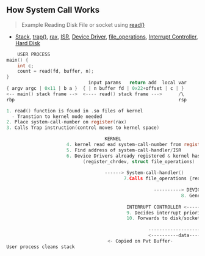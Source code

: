 ## How System Call Works
> Example Reading Disk File or socket using [read()](/Networking/OSI-Layers/Layer-4/Socket_Programming/APIs_Structures)

- [Stack](https://code-with-amitk.github.io/Motherboard/Memory/Processes.html#ss), [trap()](/Motherboard/CPU/Memory/Virtual_Physical_Memory/Convert_Virtual_to_Physical_Address/16Bit), [rax](https://code-with-amitk.github.io/Motherboard/Memory/Memory_Types.html), [ISR](https://github.com/code-with-amitk/Code-examples/tree/master/Operating_Systems/Linux/Kernel/Interrupts#isr), [Device Driver](/Device_Drivers), [file_operations](/Device_Drivers/Linux), [Interrupt Controller](/Operating_Systems/Linux/Kernel/Interrupts), [Hard Disk](/Motherboard/CPU/Memory/Hard_Disk)
```c
    USER PROCESS
main() {
    int c;
    count = read(fd, buffer, n);
}
                              input params   return add  local var
{ argv argc | 0x11 | b a }  { | n buffer fd | 0x22+offset | c | }
<-- main() stack frame -->  <---- read() stack frame --->      /\
rbp                                                            rsp

1. read() function is found in .so files of kernel
  - Transtion to kernel mode needed
2. Place system-call-number on register(rax)
3. Calls Trap instruction(control moves to kernel space)

                                    KERNEL
                      4. kernel read ead system-call-number from register
                      5. Find address of system-call-handler/ISR
                      6. Device Drivers already registered & kernel has file_operations 
                            (register_chrdev, struct file_operations)
                            
                                    ------> System-call-handler()
                                           7.Calls file_operations {read()}
                                             
                                                      ----------> DEVICE DRIVER
                                                                8. Generates Interrupt & sends to IC(Interrupt Controller)
                                                                
                                            INTERRUPT CONTROLLER <-----------------------------------------
                                            9. Decides interrupt priority
                                            10. Forwards to disk/socket
                                            
                                                    -----------------------> HARD DISK
                                                    <----------data-------------
                                     <- Copied on Pvt Buffer-               
User process cleans stack                                     
```
